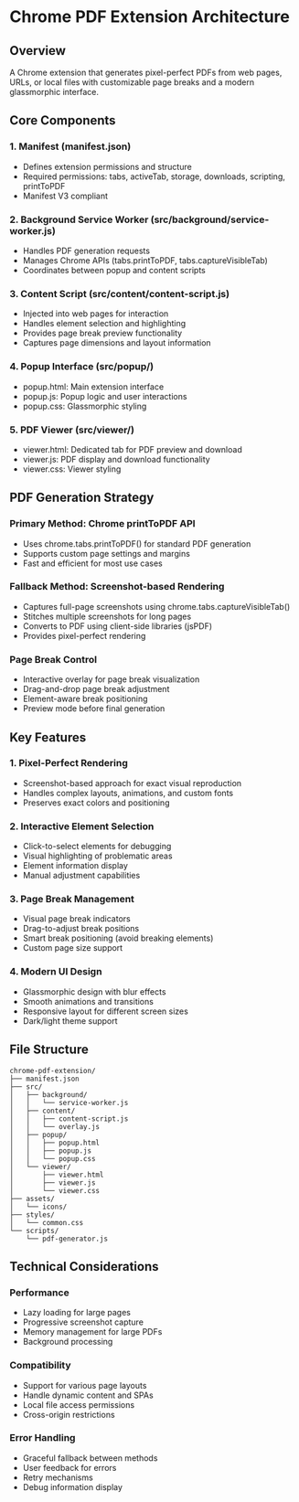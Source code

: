 # Chrome PDF Extension Architecture

## Overview
A Chrome extension that generates pixel-perfect PDFs from web pages, URLs, or local files with customizable page breaks and a modern glassmorphic interface.

## Core Components

### 1. Manifest (manifest.json)
- Defines extension permissions and structure
- Required permissions: tabs, activeTab, storage, downloads, scripting, printToPDF
- Manifest V3 compliant

### 2. Background Service Worker (src/background/service-worker.js)
- Handles PDF generation requests
- Manages Chrome APIs (tabs.printToPDF, tabs.captureVisibleTab)
- Coordinates between popup and content scripts

### 3. Content Script (src/content/content-script.js)
- Injected into web pages for interaction
- Handles element selection and highlighting
- Provides page break preview functionality
- Captures page dimensions and layout information

### 4. Popup Interface (src/popup/)
- popup.html: Main extension interface
- popup.js: Popup logic and user interactions
- popup.css: Glassmorphic styling

### 5. PDF Viewer (src/viewer/)
- viewer.html: Dedicated tab for PDF preview and download
- viewer.js: PDF display and download functionality
- viewer.css: Viewer styling

## PDF Generation Strategy

### Primary Method: Chrome printToPDF API
- Uses chrome.tabs.printToPDF() for standard PDF generation
- Supports custom page settings and margins
- Fast and efficient for most use cases

### Fallback Method: Screenshot-based Rendering
- Captures full-page screenshots using chrome.tabs.captureVisibleTab()
- Stitches multiple screenshots for long pages
- Converts to PDF using client-side libraries (jsPDF)
- Provides pixel-perfect rendering

### Page Break Control
- Interactive overlay for page break visualization
- Drag-and-drop page break adjustment
- Element-aware break positioning
- Preview mode before final generation

## Key Features

### 1. Pixel-Perfect Rendering
- Screenshot-based approach for exact visual reproduction
- Handles complex layouts, animations, and custom fonts
- Preserves exact colors and positioning

### 2. Interactive Element Selection
- Click-to-select elements for debugging
- Visual highlighting of problematic areas
- Element information display
- Manual adjustment capabilities

### 3. Page Break Management
- Visual page break indicators
- Drag-to-adjust break positions
- Smart break positioning (avoid breaking elements)
- Custom page size support

### 4. Modern UI Design
- Glassmorphic design with blur effects
- Smooth animations and transitions
- Responsive layout for different screen sizes
- Dark/light theme support

## File Structure
```
chrome-pdf-extension/
├── manifest.json
├── src/
│   ├── background/
│   │   └── service-worker.js
│   ├── content/
│   │   ├── content-script.js
│   │   └── overlay.js
│   ├── popup/
│   │   ├── popup.html
│   │   ├── popup.js
│   │   └── popup.css
│   └── viewer/
│       ├── viewer.html
│       ├── viewer.js
│       └── viewer.css
├── assets/
│   └── icons/
├── styles/
│   └── common.css
└── scripts/
    └── pdf-generator.js
```

## Technical Considerations

### Performance
- Lazy loading for large pages
- Progressive screenshot capture
- Memory management for large PDFs
- Background processing

### Compatibility
- Support for various page layouts
- Handle dynamic content and SPAs
- Local file access permissions
- Cross-origin restrictions

### Error Handling
- Graceful fallback between methods
- User feedback for errors
- Retry mechanisms
- Debug information display

